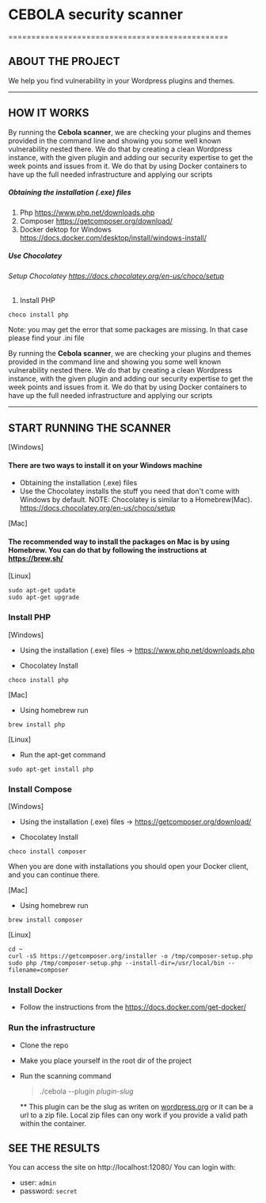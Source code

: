 # CEBOLA security scanner

================================================

## ABOUT THE PROJECT

We help you find vulnerability in your Wordpress plugins and themes.

***

## HOW IT WORKS

By running the **Cebola scanner**, we are checking your plugins and themes provided in the command line and showing you
some well known vulnerability nested there.
We do that by creating a clean Wordpress instance, with the given plugin and adding our security expertise to get the
week points and issues from it.
We do that by using Docker containers to have up the full needed infrastructure and applying our scripts

##### Obtaining the installation (.exe) files

1. Php  https://www.php.net/downloads.php
2. Composer https://getcomposer.org/download/
3. Docker dektop for Windows https://docs.docker.com/desktop/install/windows-install/

##### Use Chocolatey

###### Setup Chocolatey https://docs.chocolatey.org/en-us/choco/setup

1. Install PHP
``` 
choco install php
```

Note: you may get the error that some packages are missing. In that case please find your .ini file

By running the **Cebola scanner**, we are checking your plugins and themes provided in the command line and showing you
some well known vulnerability nested there.
We do that by creating a clean Wordpress instance, with the given plugin and adding our security expertise to get the
week points and issues from it.
We do that by using Docker containers to have up the full needed infrastructure and applying our scripts

***

## START RUNNING THE SCANNER

[Windows]

#### There are two ways to install it on your Windows machine

* Obtaining the installation (.exe) files
* Use the Chocolatey installs the stuff you need that don't come with Windows by default.
  NOTE: Chocolatey is similar to a Homebrew(Mac). https://docs.chocolatey.org/en-us/choco/setup

[Mac]

#### The recommended way to install the packages on Mac is by using Homebrew. You can do that by following the instructions at https://brew.sh/

[Linux]

```
sudo apt-get update 
sudo apt-get upgrade
```

####   

### Install PHP

[Windows]

* Using the installation (.exe) files -> https://www.php.net/downloads.php

* Chocolatey Install
```
choco install php
```

[Mac]

* Using homebrew run
```
brew install php
```

[Linux]

* Run the apt-get command
```
sudo apt-get install php
```

### Install Compose

[Windows]

* Using the installation (.exe) files -> https://getcomposer.org/download/

* Chocolatey Install
```
choco install composer
```

When you are done with installations you should open your Docker client, and you can continue there.

[Mac]

* Using homebrew run
```
brew install composer
```

[Linux]

```
cd ~
curl -sS https://getcomposer.org/installer -o /tmp/composer-setup.php
sudo php /tmp/composer-setup.php --install-dir=/usr/local/bin --filename=composer
```

### Install Docker

* Follow the instructions from the https://docs.docker.com/get-docker/

### Run the infrastructure

* Clone the repo
* Make you place yourself in the root dir of the project
* Run the scanning command
  > ./cebola --plugin *plugin-slug*

  ** This plugin can be the slug as writen on [wordpress.org](https://wordpress.org/) or it can be a url to a zip file.
  Local zip files can ony work if you provide a valid path within the container.

## SEE THE RESULTS

You can access the site on http://localhost:12080/
You can login with:

- user: `admin`
- password: `secret`
